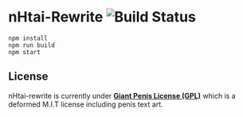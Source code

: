 # nHtai-Rewrite ![Build Status](https://travis-ci.org/py7hon/nhtai-rewrite.svg?branch=master)

```console
npm install
npm run build
npm start
```
License
---
nHtai-rewrite is currently under [**Giant Penis License (GPL)**](http://giant-penis-license.org) which is a deformed M.I.T license including penis text art.
